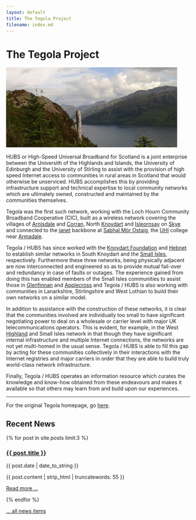 ```yaml
---
layout: default
title: The Tegola Project
filename: index.md
---
```


The Tegola Project
==================

<div class="image-float-right"> 
  <img src="/media/mhialairigh.png" alt="Coille Mhialairigh Mast" />
</div>

HUBS or High-Speed Universal Broadband for Scotland is a joint
enterprise between the Universith of the Highlands and Islands, the
University of Edinburgh and the University of Stirling to assist with
the provision of high speed Internet access to communities in rural
areas in Scotland that would otherwise be unserviced. HUBS
accomplishes this by providing infrastructure support and technical
expertise to local community networks which are ultimately owned,
constructed and maintained by the communities themselves.

Tegola was the first such network, working with the Loch Hourn
Community Broadband Cooperative (CIC), built as a wireless network
covering the villages of [Arnisdale] and [Corran], North [Knoydart]
and [Isleornsay] on [Skye] and connected to the [janet] backbone at
[Sabhal Mòr Ostaig], the [UHI] college near [Armadale].

Tegola / HUBS has since worked with the [Knoydart Foundation] and
[Hebnet] to establish similar networks in South Knoydart and the
[Small Isles], respectively. Furthermore these three networks, being
physically adjacent are now interconnected and engineered so as to
provide mutual fail-over and redundancy in case of faults or
outages. The experience gained from doing this has enabled members of
the Small Isles communities to assist those in [Glenfinnan] and
[Applecross] and  Tegola / HUBS is also working with communities in
Lanarkshire, Stirlingshire and West Lothian to build their own
networks on a similar model.

In addition to assistance with the construction of these networks, it
is clear that the communities involved are individually too small to
have significant negotiating power to deal on a wholesale or carrier
level with major UK telecommunications operators. This is evident, for
example, in the West [Highland] and Small Isles network in that though
they have significant internal infrastructure and multiple Internet
connections, the networks are not yet multi-homed in the usual sense.
Tegola / HUBS is able to fill this gap by acting for these
communities collectively in their interactions with the Internet
registries and major carriers in order that they are able to build
truly world-class network infrastructure.

Finally, Tegola / HUBS operates an information resource which curates
the knowledge and know-how obtained from these endeavours and makes it
available so that others may learn from and build upon our
experiences.

[Arnisdale]: http://wikipedia.org/wiki/Arnisdale
[Corran]: http://wikipedia.org/wiki/Corran
[Knoydart]: http://wikipedia.org/wiki/Knoydart
[Isleornsay]: http://wikipedia.org/wiki/Isleornsay
[Armadale]: http://wikipedia.org/wiki/Armadale
[Sabhal Mòr Ostaig]: http://www.smo.uhi.ac.uk/
[UHI]: http://www.uhi.ac.uk/
[janet]: http://www.ja.net/
[Knoydart Foundation]: http://www.knoydart-foundation.com/
[Hebnet]: http://hebnet.co.uk/
[Small Isles]: http://wikipedia.org/wiki/Small_Isles
[Skye]: http://wikipedia.org/wiki/Skye
[Glenfinnan]: http://wikipedia.org/wiki/Glenfinnan
[Applecross]: http://wikipedia.org/wiki/Applecross
[Highland]: http://wikipedia.org/wiki/Scottish_Highlands

-----

For the original Tegola homepage, go [here].

[here]: tegola.html

Recent News
-----------
{% for post in site.posts limit:3 %}
<div class="blog-post-teaser">
  <h3><a href="{{ post.url }}">{{ post.title }}</a></h3>
  <p>{{ post.date | date_to_string }}</p>
  <p>{{ post.content | strip_html | truncatewords: 55 }}</p>
  <p><a href="{{post.url}}">Read more ...</a></p>
</div>
{% endfor %}

[... all news items](blog.html)